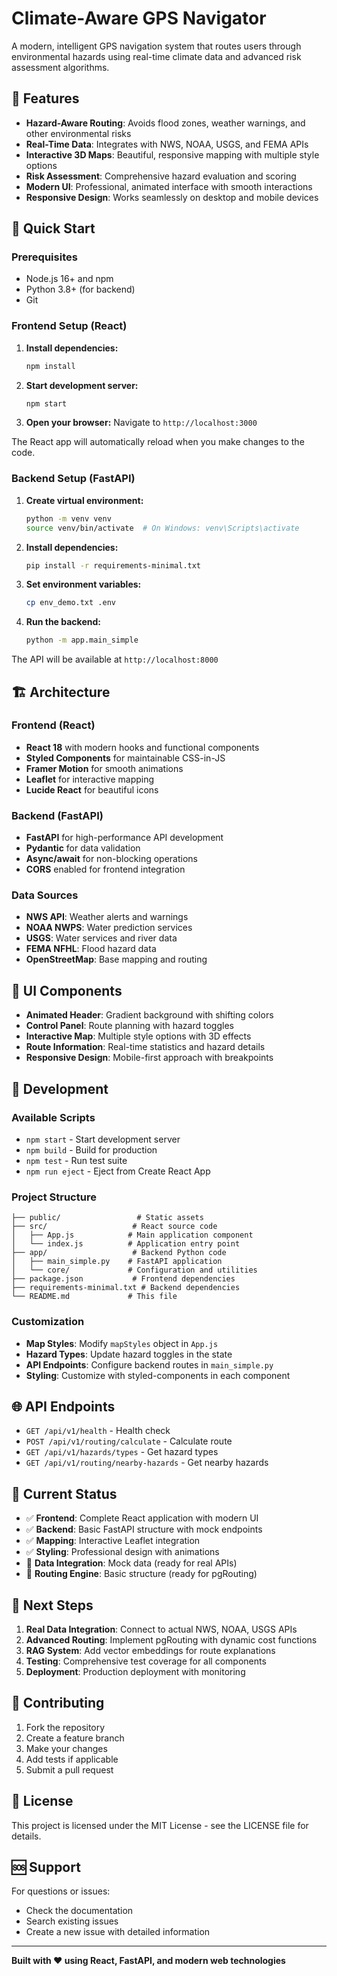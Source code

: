# Climate-Aware GPS Navigator

A modern, intelligent GPS navigation system that routes users through environmental hazards using real-time climate data and advanced risk assessment algorithms.

## 🌟 Features

- **Hazard-Aware Routing**: Avoids flood zones, weather warnings, and other environmental risks
- **Real-Time Data**: Integrates with NWS, NOAA, USGS, and FEMA APIs
- **Interactive 3D Maps**: Beautiful, responsive mapping with multiple style options
- **Risk Assessment**: Comprehensive hazard evaluation and scoring
- **Modern UI**: Professional, animated interface with smooth interactions
- **Responsive Design**: Works seamlessly on desktop and mobile devices

## 🚀 Quick Start

### Prerequisites

- Node.js 16+ and npm
- Python 3.8+ (for backend)
- Git

### Frontend Setup (React)

1. **Install dependencies:**
   ```bash
   npm install
   ```

2. **Start development server:**
   ```bash
   npm start
   ```

3. **Open your browser:**
   Navigate to `http://localhost:3000`

The React app will automatically reload when you make changes to the code.

### Backend Setup (FastAPI)

1. **Create virtual environment:**
   ```bash
   python -m venv venv
   source venv/bin/activate  # On Windows: venv\Scripts\activate
   ```

2. **Install dependencies:**
   ```bash
   pip install -r requirements-minimal.txt
   ```

3. **Set environment variables:**
   ```bash
   cp env_demo.txt .env
   ```

4. **Run the backend:**
   ```bash
   python -m app.main_simple
   ```

The API will be available at `http://localhost:8000`

## 🏗️ Architecture

### Frontend (React)
- **React 18** with modern hooks and functional components
- **Styled Components** for maintainable CSS-in-JS
- **Framer Motion** for smooth animations
- **Leaflet** for interactive mapping
- **Lucide React** for beautiful icons

### Backend (FastAPI)
- **FastAPI** for high-performance API development
- **Pydantic** for data validation
- **Async/await** for non-blocking operations
- **CORS** enabled for frontend integration

### Data Sources
- **NWS API**: Weather alerts and warnings
- **NOAA NWPS**: Water prediction services
- **USGS**: Water services and river data
- **FEMA NFHL**: Flood hazard data
- **OpenStreetMap**: Base mapping and routing

## 🎨 UI Components

- **Animated Header**: Gradient background with shifting colors
- **Control Panel**: Route planning with hazard toggles
- **Interactive Map**: Multiple style options with 3D effects
- **Route Information**: Real-time statistics and hazard details
- **Responsive Design**: Mobile-first approach with breakpoints

## 🔧 Development

### Available Scripts

- `npm start` - Start development server
- `npm build` - Build for production
- `npm test` - Run test suite
- `npm run eject` - Eject from Create React App

### Project Structure

```
├── public/                 # Static assets
├── src/                   # React source code
│   ├── App.js            # Main application component
│   └── index.js          # Application entry point
├── app/                   # Backend Python code
│   ├── main_simple.py    # FastAPI application
│   └── core/             # Configuration and utilities
├── package.json           # Frontend dependencies
├── requirements-minimal.txt # Backend dependencies
└── README.md             # This file
```

### Customization

- **Map Styles**: Modify `mapStyles` object in `App.js`
- **Hazard Types**: Update hazard toggles in the state
- **API Endpoints**: Configure backend routes in `main_simple.py`
- **Styling**: Customize with styled-components in each component

## 🌐 API Endpoints

- `GET /api/v1/health` - Health check
- `POST /api/v1/routing/calculate` - Calculate route
- `GET /api/v1/hazards/types` - Get hazard types
- `GET /api/v1/routing/nearby-hazards` - Get nearby hazards

## 🚧 Current Status

- ✅ **Frontend**: Complete React application with modern UI
- ✅ **Backend**: Basic FastAPI structure with mock endpoints
- ✅ **Mapping**: Interactive Leaflet integration
- ✅ **Styling**: Professional design with animations
- 🔄 **Data Integration**: Mock data (ready for real APIs)
- 🔄 **Routing Engine**: Basic structure (ready for pgRouting)

## 🎯 Next Steps

1. **Real Data Integration**: Connect to actual NWS, NOAA, USGS APIs
2. **Advanced Routing**: Implement pgRouting with dynamic cost functions
3. **RAG System**: Add vector embeddings for route explanations
4. **Testing**: Comprehensive test coverage for all components
5. **Deployment**: Production deployment with monitoring

## 🤝 Contributing

1. Fork the repository
2. Create a feature branch
3. Make your changes
4. Add tests if applicable
5. Submit a pull request

## 📄 License

This project is licensed under the MIT License - see the LICENSE file for details.

## 🆘 Support

For questions or issues:
- Check the documentation
- Search existing issues
- Create a new issue with detailed information

---

**Built with ❤️ using React, FastAPI, and modern web technologies** 